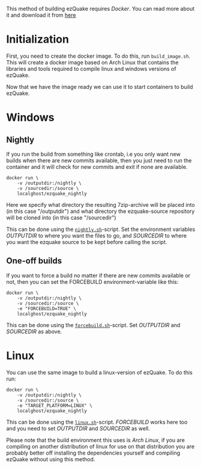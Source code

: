 This method of building ezQuake requires *Docker*. You can read more about it and download it from [here](https://www.docker.com/ "Docker homepage")

Initialization
==============
First, you need to create the docker image. To do this, run `build_image.sh`.
This will create a docker image based on Arch Linux that contains the libraries and tools required to compile linux and windows versions of ezQuake.

Now that we have the image ready we can use it to start containers to build ezQuake.


Windows
=======
Nightly
-------
If you run the build from something like crontab, i.e you only want new builds when there are new commits available, then you just need to run the container and it will check for new commits and exit if none are available.
```shell
docker run \
	-v /outputdir:/nightly \
	-v /sourcedir:/source \
	localghost/ezquake_nightly
```
Here we specify what directory the resulting 7zip-archive will be placed into (in this case "/outputdir") and what directory the ezquake-source repository will be cloned into (in this case "/sourcedir")

This can be done using the [`nightly.sh`](nightly.sh)-script. Set the environment variables *OUTPUTDIR* to where you want the files to go, and *SOURCEDIR* to where you want the ezquake source to be kept before calling the script.

One-off builds
--------------
If you want to force a build no matter if there are new commits available or not, then you can set the FORCEBUILD environment-variable like this:
```shell
docker run \
	-v /outputdir:/nightly \
	-v /sourcedir:/source \
	-e "FORCEBUILD=TRUE" \
	localghost/ezquake_nightly
```

This can be done using the [`forcebuild.sh`](forcebuild.sh)-script. Set *OUTPUTDIR* and *SOURCEDIR* as above.

Linux
=====
You can use the same image to build a linux-version of ezQuake. To do this run:
```shell
docker run \
	-v /outputdir:/nightly \
	-v /sourcedir:/source \
	-e "TARGET_PLATFORM=LINUX" \
	localghost/ezquake_nightly
```

This can be done using the [`linux.sh`](linux.sh)-script. *FORCEBUILD* works here too and you need to set *OUTPUTDIR* and *SOURCEDIR* as well.

Please note that the build environment this uses is *Arch Linux*, if you are compiling on another distribution of linux for use on that distribution you are probably better off installing the dependencies yourself and compiling ezQuake without using this method.
